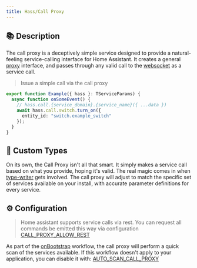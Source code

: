 ```yaml
---
title: Hass/Call Proxy
---
```

## 📚 Description

The call proxy is a deceptively simple service designed to provide a natural-feeling service-calling interface for Home Assistant.
It creates a general [proxy](https://developer.mozilla.org/en-US/docs/Web/JavaScript/Reference/Global_Objects/Proxy) interface, and passes through any valid call to the [websocket](/hass/websocket-api) as a service call.

> Issue a simple call via the call proxy

```typescript
export function Example({ hass }: TServiceParams) {
  async function onSomeEvent() {
    // hass.call.{service_domain}.{service_name}({ ...data })
    await hass.call.switch.turn_on({
      entity_id: "switch.example_switch"
    });
  }
}
```

## 📐 Custom Types

On its own, the Call Proxy isn't all that smart. It simply makes a service call based on what you provide, hoping it's valid. The real magic comes in when [type-writer](/type-writer) gets involved. The call proxy will adjust to match the specific set of services available on your install, with accurate parameter definitions for every service.

## ⚙️ Configuration

> Home assistant supports service calls via rest. You can request all commands be emitted this way via configuration [CALL_PROXY_ALLOW_REST](/hass/config/CALL_PROXY_ALLOW_REST)

As part of the [onBootstrap](/core/lifecycle/onBootstrap) workflow, the call proxy will perform a quick scan of the services available. If this workflow doesn't apply to your application, you can disable it with: [AUTO_SCAN_CALL_PROXY](/hass/config/AUTO_SCAN_CALL_PROXY)
